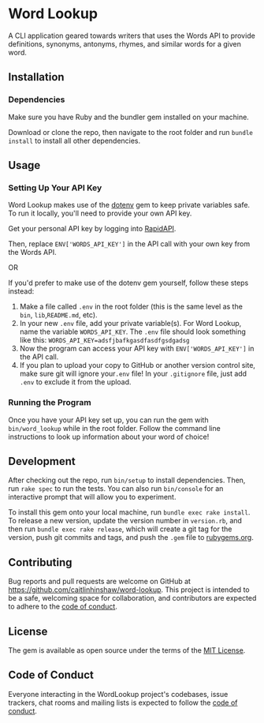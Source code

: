 # Word Lookup

A CLI application geared towards writers that uses the Words API to provide definitions, synonyms, antonyms, rhymes, and similar words for a given word.

## Installation

### Dependencies

Make sure you have Ruby and the bundler gem installed on your machine.

Download or clone the repo, then navigate to the root folder and run `bundle install`
to install all other dependencies.

## Usage

### Setting Up Your API Key

Word Lookup makes use of the [dotenv](https://github.com/bkeepers/dotenv)
gem to keep private variables safe. To run it locally, you'll need to provide
your own API key.

Get your personal API key by logging into [RapidAPI](https://rapidapi.com/dpventures/api/wordsapi).

Then, replace `ENV['WORDS_API_KEY']` in the API call with your
own key from the Words API.

OR

If you'd prefer to make use of the dotenv gem yourself, follow these steps instead:

1. Make a file called `.env` in the root folder (this is the same level
   as the `bin`, `lib`,`README.md`, etc).
2. In your new `.env` file, add your private variable(s). For Word Lookup, name
   the variable `WORDS_API_KEY`. The `.env` file should look something like this:
    `WORDS_API_KEY=adsfjbafkgasdfasdfgsdgadsg`
3. Now the program can access your API key with `ENV['WORDS_API_KEY']` in the
   API call.
4. If you plan to upload your copy to GitHub or another version control site,
   make sure git will ignore your`.env` file! In your `.gitignore` file, just
   add `.env` to exclude it from the upload.

### Running the Program

Once you have your API key set up, you can run the gem with `bin/word_lookup`
while in the root folder. Follow the command line instructions to look up
information about your word of choice!

## Development

After checking out the repo, run `bin/setup` to install dependencies. Then, run `rake spec` to run the tests. You can also run `bin/console` for an interactive prompt that will allow you to experiment.

To install this gem onto your local machine, run `bundle exec rake install`. To release a new version, update the version number in `version.rb`, and then run `bundle exec rake release`, which will create a git tag for the version, push git commits and tags, and push the `.gem` file to [rubygems.org](https://rubygems.org).

## Contributing

Bug reports and pull requests are welcome on GitHub at <https://github.com/caitlinhinshaw/word-lookup>. This project is intended to be a safe, welcoming space for collaboration, and contributors are expected to adhere to the [code of conduct](https://github.com/caitlinhinshaw/word-lookup/blob/master/CODE_OF_CONDUCT.md).

## License

The gem is available as open source under the terms of the [MIT License](https://opensource.org/licenses/MIT).

## Code of Conduct

Everyone interacting in the WordLookup project's codebases, issue trackers, chat rooms and mailing lists is expected to follow the [code of conduct](https://github.com/caitlinhinshaw/word-lookup/blob/master/CODE_OF_CONDUCT.md).
